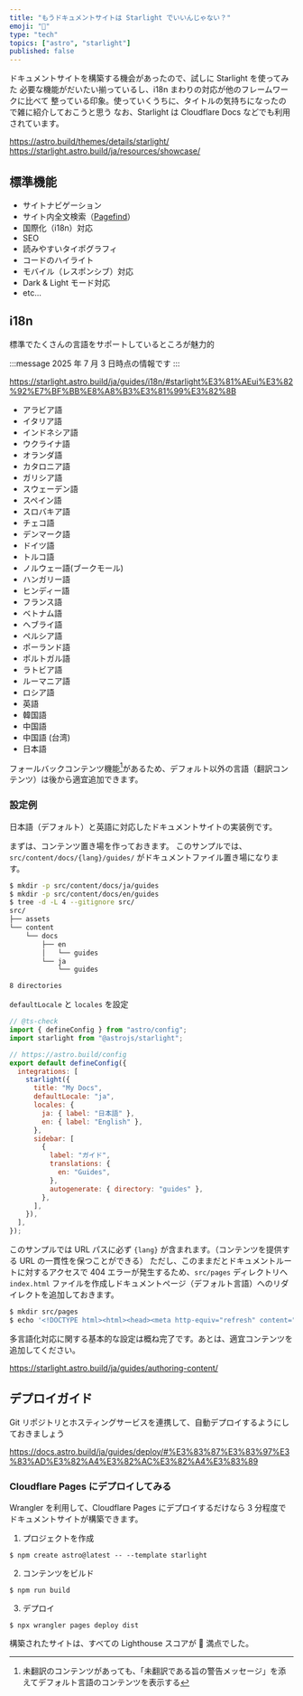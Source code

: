 ```yaml
---
title: "もうドキュメントサイトは Starlight でいいんじゃない？"
emoji: "🌟"
type: "tech"
topics: ["astro", "starlight"]
published: false
---
```


ドキュメントサイトを構築する機会があったので、試しに Starlight を使ってみた
必要な機能がだいたい揃っているし、i18n まわりの対応が他のフレームワークに比べて
整っている印象。使っていくうちに、タイトルの気持ちになったので雑に紹介しておこうと思う
なお、Starlight は Cloudflare Docs などでも利用されています。

https://astro.build/themes/details/starlight/
https://starlight.astro.build/ja/resources/showcase/

## 標準機能

- サイトナビゲーション
- サイト内全文検索（[Pagefind](https://pagefind.app/)）
- 国際化（i18n）対応
- SEO
- 読みやすいタイポグラフィ
- コードのハイライト
- モバイル（レスポンシブ）対応
- Dark & Light モード対応
- etc...

## i18n

標準でたくさんの言語をサポートしているところが魅力的

:::message
2025 年 7 月 3 日時点の情報です
:::

https://starlight.astro.build/ja/guides/i18n/#starlight%E3%81%AEui%E3%82%92%E7%BF%BB%E8%A8%B3%E3%81%99%E3%82%8B

- アラビア語
- イタリア語
- インドネシア語
- ウクライナ語
- オランダ語
- カタロニア語
- ガリシア語
- スウェーデン語
- スペイン語
- スロバキア語
- チェコ語
- デンマーク語
- ドイツ語
- トルコ語
- ノルウェー語(ブークモール)
- ハンガリー語
- ヒンディー語
- フランス語
- ベトナム語
- ヘブライ語
- ペルシア語
- ポーランド語
- ポルトガル語
- ラトビア語
- ルーマニア語
- ロシア語
- 英語
- 韓国語
- 中国語
- 中国語 (台湾)
- 日本語

フォールバックコンテンツ機能[^1]があるため、デフォルト以外の言語（翻訳コンテンツ）は後から適宜追加できます。

[^1]: 未翻訳のコンテンツがあっても、「未翻訳である旨の警告メッセージ」を添えてデフォルト言語のコンテンツを表示する

### 設定例

日本語（デフォルト）と英語に対応したドキュメントサイトの実装例です。

まずは、コンテンツ置き場を作っておきます。
このサンプルでは、`src/content/docs/{lang}/guides/` がドキュメントファイル置き場になります。

```sh
$ mkdir -p src/content/docs/ja/guides
$ mkdir -p src/content/docs/en/guides
$ tree -d -L 4 --gitignore src/
src/
├── assets
└── content
    └── docs
        ├── en
        │   └── guides
        └── ja
            └── guides

8 directories
```

`defaultLocale` と `locales` を設定

```js:astro.config.mjs
// @ts-check
import { defineConfig } from "astro/config";
import starlight from "@astrojs/starlight";

// https://astro.build/config
export default defineConfig({
  integrations: [
    starlight({
      title: "My Docs",
      defaultLocale: "ja",
      locales: {
        ja: { label: "日本語" },
        en: { label: "English" },
      },
      sidebar: [
        {
          label: "ガイド",
          translations: {
            en: "Guides",
          },
          autogenerate: { directory: "guides" },
        },
      ],
    }),
  ],
});
```

このサンプルでは URL パスに必ず `{lang}` が含まれます。（コンテンツを提供する URL の一貫性を保つことができる）
ただし、このままだとドキュメントルートに対するアクセスで 404 エラーが発生するため、`src/pages` ディレクトリへ
`index.html` ファイルを作成しドキュメントページ（デフォルト言語）へのリダイレクトを追加しておきます。

```sh
$ mkdir src/pages
$ echo '<!DOCTYPE html><html><head><meta http-equiv="refresh" content="0;url=/ja/"></head></html>' > src/pages/index.html
```

多言語化対応に関する基本的な設定は概ね完了です。あとは、適宜コンテンツを追加してください。

https://starlight.astro.build/ja/guides/authoring-content/

## デプロイガイド

Git リポジトリとホスティングサービスを連携して、自動デプロイするようにしておきましょう

https://docs.astro.build/ja/guides/deploy/#%E3%83%87%E3%83%97%E3%83%AD%E3%82%A4%E3%82%AC%E3%82%A4%E3%83%89

### Cloudflare Pages にデプロイしてみる

Wrangler を利用して、Cloudflare Pages にデプロイするだけなら
3 分程度でドキュメントサイトが構築できます。

1. プロジェクトを作成

```
$ npm create astro@latest -- --template starlight
```

2. コンテンツをビルド

```
$ npm run build
```

3. デプロイ

```
$ npx wrangler pages deploy dist
```

構築されたサイトは、すべての Lighthouse スコアが 💯 満点でした。

